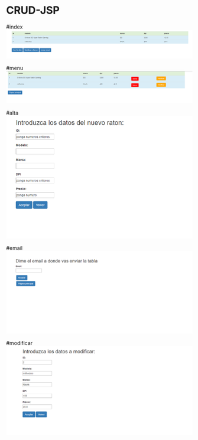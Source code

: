 # CRUD-JSP

#index
![alt text](https://github.com/juancumpian/CRUD-JSP/blob/master/index.png)

#menu
![alt text](https://github.com/juancumpian/CRUD-JSP/blob/master/menu.png)

#alta
![alt text](https://github.com/juancumpian/CRUD-JSP/blob/master/alta.png)

#email
![alt text](https://github.com/juancumpian/CRUD-JSP/blob/master/email.png)

#modificar
![alt text](https://github.com/juancumpian/CRUD-JSP/blob/master/modificar.png)
